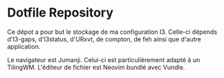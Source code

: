 # Dotfile Repository

Ce dépot a pour but le stockage de ma configuration I3.
Celle-ci dépends d'I3-gaps, d'I3status, d'URxvt, de compton, de feh ainsi
que d'autre application.

Le navigateur est Jumanji. Celui-ci est particulièrement adapté à un TilingWM.
L'éditeur de fichier est Neovim bundlé avec Vundle.
